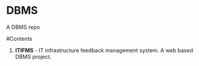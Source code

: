 DBMS
====

A DBMS repo

#Contents

1. **ITIFMS** - IT infrastructure feedback management system. A web based DBMS project.
